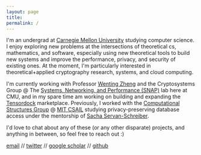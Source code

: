 ```yaml
---
layout: page
title: 
permalink: /
---
```


I'm an undergrad at [Carnegie Mellon University](https://www.cmu.edu/) studying computer science. I enjoy exploring new problems at the intersections of theoretical cs, mathematics, and software, especially using new theoretical tools to build new systems and improve the performance, privacy, and security of existing ones. At the moment, I'm particularly interested in theoretical+applied cryptography research, systems, and cloud computing. 

I'm currently working with Professor [Wenting Zheng](https://wzheng.github.io/) and the Cryptosystems Group @ The [Systems, Networking, and Performance (SNAP)](https://snap.cs.cmu.edu/) lab here at CMU, and in my spare time am working on building and expanding the [Tensordock](https://tensordock.com/) marketplace. 
Previously, I worked with the [Computational Structures Group](https://www.csail.mit.edu/research/computation-structures-group) @ [MIT CSAIL](https://www.csail.mit.edu/) studying privacy-preserving database access under the mentorship of [Sacha Servan-Schreiber](http://sachaservanschreiber.com/). 

I'd love to chat about any of these (or any other disparate) projects, and anything in between, so feel free to reach out :)

[email](mailto:sbeyzero@andrew.cmu.edu) // [twitter](https://twitter.com/simonbeyzerov) // [google scholar](https://scholar.google.com/citations?user=w08suY8AAAAJ) // [github](https://github.com/sim15)

